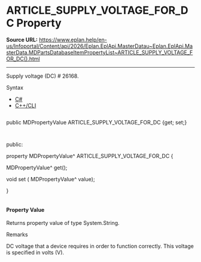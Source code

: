 # ARTICLE_SUPPLY_VOLTAGE_FOR_DC Property

**Source URL:** https://www.eplan.help/en-us/Infoportal/Content/api/2026/Eplan.EplApi.MasterDatau~Eplan.EplApi.MasterData.MDPartsDatabaseItemPropertyList~ARTICLE_SUPPLY_VOLTAGE_FOR_DC().html

---

Supply voltage (DC) # 26168.

Syntax

- [C#](#i-syntax-CS)
- [C++/CLI](#i-syntax-CPP2005)

```
```
public MDPropertyValue ARTICLE_SUPPLY_VOLTAGE_FOR_DC {get; set;}
```
```

```
```
public:

property MDPropertyValue^ ARTICLE_SUPPLY_VOLTAGE_FOR_DC {

   MDPropertyValue^ get();

   void set (    MDPropertyValue^ value);

}
```
```

#### Property Value

Returns property value of type System.String.

Remarks

DC voltage that a device requires in order to function correctly. This voltage is specified in volts (V).
